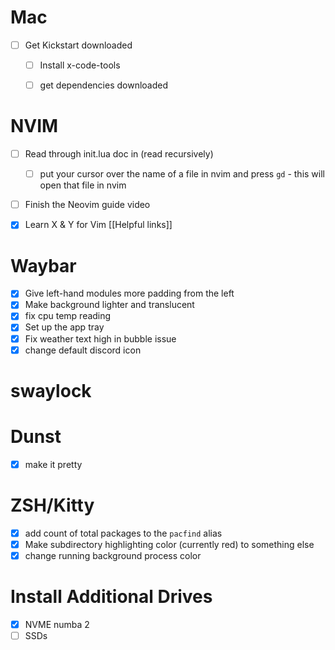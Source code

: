 # Mac 
- [ ] Get Kickstart downloaded
	- [ ] Install x-code-tools 
	- [ ] get dependencies downloaded


# NVIM
- [ ] Read through init.lua doc in (read recursively)
	- [ ] put your cursor over the name of a file in nvim and press `gd` - this will open that file in nvim 
- [ ] Finish the Neovim guide video 
- [x] Learn X & Y for Vim [[Helpful links]]


# Waybar 
- [x] Give left-hand modules more padding from the left 
- [x] Make background lighter and translucent 
- [x] fix cpu temp reading 
- [x] Set up the app tray 
- [x] Fix weather text high in bubble issue 
- [x] change default discord icon

# swaylock 

# Dunst
- [x] make it pretty 

# ZSH/Kitty
- [x] add count of total packages to the `pacfind` alias 
- [x] Make subdirectory highlighting color (currently red) to something else 
- [x] change running background process color 

# Install Additional Drives
- [x] NVME numba 2
- [ ] SSDs 
